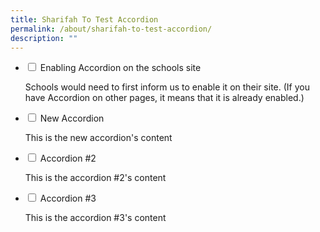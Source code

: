 ```yaml
---
title: Sharifah To Test Accordion
permalink: /about/sharifah-to-test-accordion/
description: ""
---
```

<ul class="jekyllcodex_accordion">

<li><input type="checkbox" id="accordion1">
<label for="accordion1">Enabling Accordion on the schools site</label><div>
<p>Schools would need to first inform us to enable it on their site. (If you have Accordion on other pages, it means that it is already enabled.)</p>
</div></li>

<li><input type="checkbox" id="accordion4">
<label for="accordion4">New Accordion </label><div>
<p>This is the new accordion's content</p>
</div></li>


<li><input type="checkbox" id="accordion2">
<label for="accordion2">Accordion #2</label><div>
<p>This is the accordion #2's content</p>
</div></li>

<li><input type="checkbox" id="accordion3">
<label for="accordion3">Accordion #3</label><div>
<p>This is the accordion #3's content</p>
</div></li>

</ul>